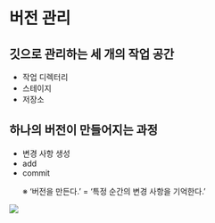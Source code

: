# 버전 관리

## 깃으로 관리하는 세 개의 작업 공간
  * 작업 디렉터리
  * 스테이지
  * 저장소
## 하나의 버전이 만들어지는 과정
  * 변경 사항 생성
  * add
  * commit

&nbsp;&nbsp;&nbsp;&nbsp;&nbsp; ※ ‘버전을 만든다.’ = ‘특정 순간의 변경 사항을 기억한다.’

<a href='https://ifh.cc/v-l2TvcZ' target='_blank'><img src='https://ifh.cc/g/l2TvcZ.png' border='0'></a>

